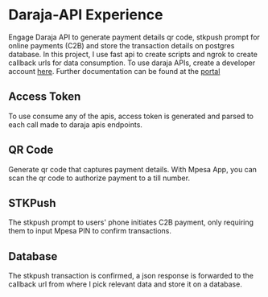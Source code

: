 # Daraja-API Experience
Engage Daraja API to generate payment details qr code, stkpush prompt for online payments (C2B) and store the transaction details on postgres database. In this project, I use fast api to create scripts and ngrok to create callback urls for data consumption.
To use daraja APIs, create a developer account [here](https://developer.safaricom.co.ke/). Further documentation can be found at the [portal](https://developer.safaricom.co.ke/Documentation)

## Access Token
To use consume any of the apis, access token is generated and parsed to each call made to daraja apis endpoints.

## QR Code
Generate qr code that captures payment details. With Mpesa App, you can scan the qr code to authorize payment to a till number.

## STKPush
The stkpush prompt to users' phone initiates C2B payment, only requiring them to input Mpesa PIN to confirm transactions. 

## Database
The stkpush transaction is confirmed, a json response is forwarded to the callback url from where I pick relevant data and store it on a database.
